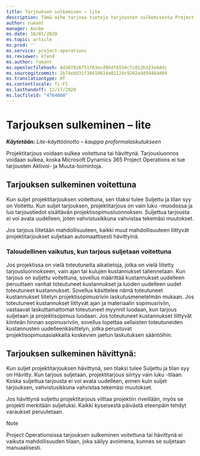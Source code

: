 ```yaml
---
title: Tarjouksen sulkeminen – lite
description: Tämä aihe tarjoaa tietoja tarjousten sulkemisesta Project Operationsissa.
author: rumant
manager: Annbe
ms.date: 10/01/2020
ms.topic: article
ms.prod: ''
ms.service: project-operations
ms.reviewer: kfend
ms.author: rumant
ms.openlocfilehash: 8d387816f51f63ecd95df6534c7c012b323e6ddc
ms.sourcegitcommit: 2b74edd31f38410024a01124c9202a4d94464d04
ms.translationtype: HT
ms.contentlocale: fi-FI
ms.lasthandoff: 12/17/2020
ms.locfileid: "4764860"
---
```

# <a name="close-a-quote---lite"></a>Tarjouksen sulkeminen – lite

_**Käytetään:** Lite-käyttöönotto – kauppa proformalaskutukseen_

Projektitarjous voidaan sulkea voitettuna tai hävittynä. Tarjousluonnos voidaan sulkea, koska Microsoft Dynamics 365 Project Operations ei tue tarjousten Aktivoi- ja Muuta-toimintoja.

## <a name="close-a-quote-as-won"></a>Tarjouksen sulkeminen voitettuna

Kun suljet projektitarjouksen voitettuna, sen tilaksi tulee Suljettu ja tilan syy on Voitettu. Kun suljet tarjouksen, projektitarjous on vain luku -muodossa ja luo tarjoustiedot sisältävän projektisopimusluonnoksen. Suljettua tarjousta ei voi avata uudelleen, joten vahvistusikkuna vahvistaa tekemäsi muutokset.

Jos tarjous liitetään mahdollisuuteen, kaikki muut mahdollisuuteen liittyvät projektitarjoukset suljetaan automaattisesti hävittyinä.

### <a name="financial-impact-of-closing-a-quote-as-won"></a>Taloudellinen vaikutus, kun tarjous suljetaan voitettuna

Jos projektissa on vielä toteutuneita aikatietoja, jotka on vielä liitetty tarjousluonnokseen, vain ajan tai kulujen kustannukset tallennetaan. Kun tarjous on suljettu voitettuna, sovellus määrittää kustannukset uudelleen peruuttaen vanhat toteutuneet kustannukset ja luoden uudelleen uudet toteutuneet kustannukset. Sovellus käsittelee nämä toteutuneet kustannukset liitetyn projektisopimusrivin laskutusmenetelmän mukaan. Jos toteutuneet kustannukset liittyvät ajan ja materiaalin sopimusriviin, vastaavat laskuttamattomat toteutuneet myynnit luodaan, kun tarjous suljetaan ja projektisopimus luodaan. Jos toteutuneet kustannukset liittyvät kiinteän hinnan sopimusriviin, sovellus lopettaa sellaisten toteutuneiden kustannusten uudelleenkäsittelyn, jotka perustuvat projektisopimusasiakkaita koskevien jaetun laskutuksen sääntöihin.

## <a name="closing-a-quote-as-lost"></a>Tarjouksen sulkeminen hävittynä:

Kun suljet projektitarjouksen hävittynä, sen tilaksi tulee Suljettu ja tilan syy on Hävitty. Kun tarjous suljetaan, projektitarjous siirtyy vain luku -tilaan. Koska suljettua tarjousta ei voi avata uudelleen, ennen kuin suljet tarjouksen, vahvistusikkuna vahvistaa tekemäsi muutokset.

Jos hävittynä suljettu projektitarjous viittaa projektiin riveillään, myös se projekti merkitään suljetuksi. Kaikki kyseisestä päivästä eteenpäin tehdyt varaukset peruutetaan.

> [!NOTE]
> Project Operationsissa tarjouksen sulkeminen voitettuna tai hävittynä ei vaikuta mahdollisuuden tilaan, joka säilyy avoimena, kunnes se suljetaan manuaalisesti.
